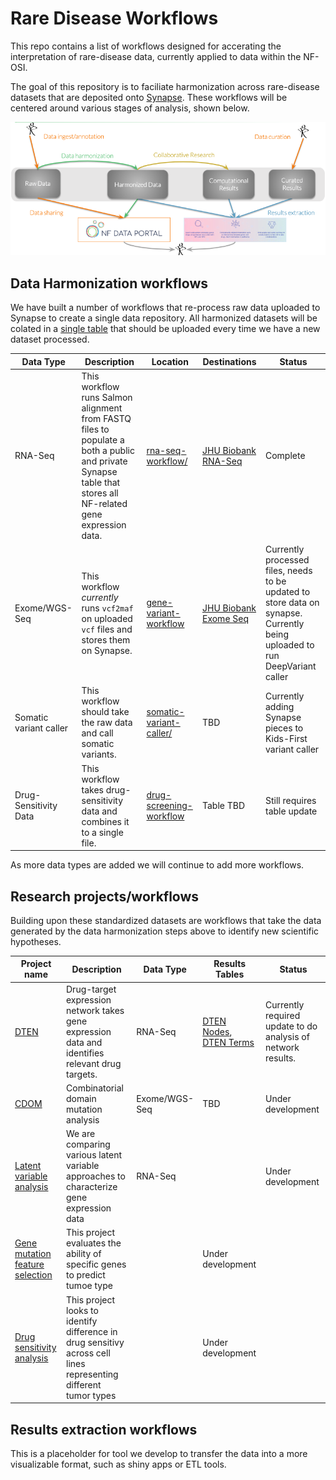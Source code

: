 # Rare Disease Workflows
This repo contains a list of workflows designed for accerating the interpretation of rare-disease data, currently applied to data within the NF-OSI.

The goal of this repository is to faciliate harmonization across rare-disease datasets that are deposited onto [Synapse](http://synapse.org). These workflows will be centered around various stages of analysis, shown below.

![Alt text](doc/workflowCats.png?raw=true "Workflows")

## Data Harmonization workflows
We have built a number of workflows that re-process raw data uploaded to Synapse to create a single data repository. All harmonized datasets will be colated in a [single table](https://www.synapse.org/#!Synapse:syn21050200/tables/) that should be uploaded every time we have a new dataset processed. 

| Data Type | Description | Location | Destinations | Status
| --- | --- | --- | --- | --- | 
| RNA-Seq | This workflow runs Salmon alignment from FASTQ files to populate a both a public and private Synapse table that stores all NF-related gene expression data. | [rna-seq-workflow/](rna-seq-workflow) | [JHU Biobank RNA-Seq](https://www.synapse.org/#!Synapse:syn20812185/tables/)| Complete 
| Exome/WGS-Seq | This workflow *currently* runs `vcf2maf` on uploaded `vcf` files and stores them on Synapse.  | [gene-variant-workflow](gene-variant-workflow) | [JHU Biobank Exome Seq](https://www.synapse.org/#!Synapse:syn20812188/tables/)| Currently processed files, needs to be updated to store data on synapse. Currently being uploaded to run DeepVariant caller|
| Somatic variant caller | This workflow should take the raw data and call somatic variants. | [somatic-variant-caller/](somatic-variant-caller/) | TBD | Currently adding Synapse pieces to Kids-First variant caller|
| Drug-Sensitivity Data | This workflow takes drug-sensitivity data and combines it to a single file. | [drug-screening-workflow](drug-screening-workflow) | Table TBD | Still requires table update |

As more data types are added we will continue to add more workflows. 

## Research projects/workflows
Building upon these standardized datasets are workflows that take the data generated by the data harmonization steps above to identify new scientific hypotheses.

| Project name | Description | Data Type | Results Tables | Status | 
| --- | --- | --- | --- | --- |
| [DTEN](http://github.org/sage-bionetworks/dten) | Drug-target expression network takes gene expression data and identifies relevant drug targets. | RNA-Seq | [DTEN Nodes](https://www.synapse.org/#!Synapse:syn18779013/tables/), [DTEN Terms]() |Currently required update to do analysis of network results. |
| [CDOM](https://github.com/aabaker99/cdom) | Combinatorial domain mutation analysis | Exome/WGS-Seq | TBD | Under development | 
| [Latent variable analysis]() | We are comparing various latent variable approaches to characterize gene expression data | RNA-Seq || Under development |
| [Gene mutation feature selection]() | This project evaluates the ability of specific genes to predict tumoe type | | Under development |
| [Drug sensitivity analysis]() | This project looks to identify difference in drug sensitivy across cell lines representing different tumor types || Under development  


## Results extraction workflows
This  is a placeholder for tool we develop to transfer the data into a more visualizable format, such as shiny apps or ETL tools.
